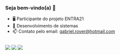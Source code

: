 ### Seja bem-vindo(a) 👋
- 🖥 Participante do projeto ENTRA21
- 🌱 Desenvolvimento de sistemas
- 📫 Contato pelo email: gabriel.rover@hotmail.com

<div align="center">
  <a href="https://github.com/roverine420">
 
</div>

##

<div> 
  <a href="https://instagram.com/gabriel_rover_" target="_blank"><img src="https://img.shields.io/badge/-Instagram-%23E4405F?style=for-the-badge&logo=instagram&logoColor=white" target="_blank"></a>
  <a href="mailto:gabriel.rover@hotmail.com"><img src="https://img.shields.io/badge/-Gmail-%23333?style=for-the-badge&logo=gmail&logoColor=white" target="_blank"></a>
  <a href="https://www.linkedin.com/in/gabriel-rover-579a2820a/" target="_blank"><img src="https://img.shields.io/badge/-LinkedIn-%230077B5?style=for-the-badge&logo=linkedin&logoColor=white" target="_blank"></a> 
</div>
